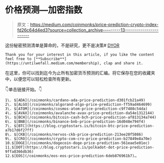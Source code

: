 # 价格预测—加密指数

> 原文：<https://medium.com/coinmonks/price-prediction-crypto-index-fd26c64d4ed3?source=collection_archive---------13----------------------->

这份秘密预测清单是算命的，不是研究，更不是决策# [DYOR](/coinmonks/crypto-dictionary-meaning-of-crypto-abbreviations-503b26eb4291)

```
Thank you for your interest in this article, if you like the content feel free to [**Subscribe**](https://untilwefall.medium.com/membership), clap and share it.
```

在这里，你可以找到迄今为止所有加密货币预测的汇编。将它保存在您的收藏夹中，以便您可以轻松检查所有更新。

👇单击链接开始。👇

```
1\. $[ADA](/coinmonks/cardano-ada-price-prediction-d301fcb21a49)
2\. $[ALGO](/coinmonks/algorand-algo-price-prediction-ff59ad464699)
3\. $[ATOM](/coinmonks/cosmos-atom-price-prediction-c9f7408c54da)
4\. $[AVAX](/coinmonks/avalanche-avax-price-prediction-da54e1312144) 
5\. $[BCH](/coinmonks/bitcoin-cash-bch-price-prediction-af813134a744)
6\. $[BNB](/coinmonks/binance-bnb-price-prediction-16d048e794f4)
7\. $[BTC](https://blog.cryptostars.is/bitcoin-btc-price-prediction-a7b17d6f27ff)
8\. $[CKB](/coinmonks/nervos-ckb-price-prediction-213ee20f5086)
9\. $[CRO](/coinmonks/crypto-com-cro-price-prediction-b27849e8a70e)
10.$[DOGE](/coinmonks/dogecoin-doge-price-prediction-561eae5e01ec)
11.$[DOT](https://blog.cryptostars.is/polkadot-dot-price-prediction-9ffa8366db36)
12.$[EOS](/coinmonks/eos-eos-price-prediction-6deb876961b7)…
```